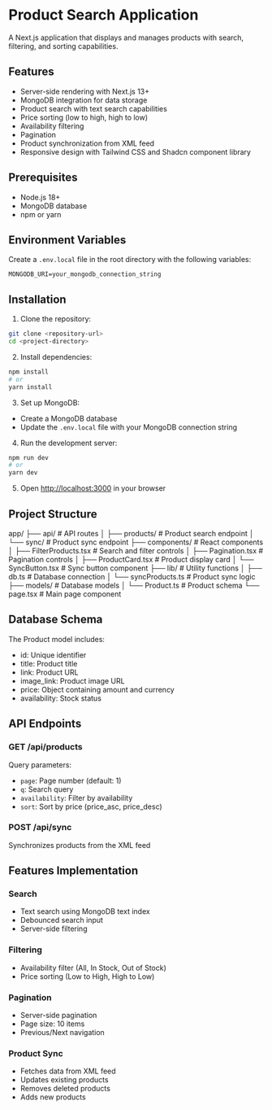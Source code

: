# Product Search Application

A Next.js application that displays and manages products with search, filtering, and sorting capabilities.

## Features

- Server-side rendering with Next.js 13+
- MongoDB integration for data storage
- Product search with text search capabilities
- Price sorting (low to high, high to low)
- Availability filtering
- Pagination
- Product synchronization from XML feed
- Responsive design with Tailwind CSS and Shadcn component library

## Prerequisites

- Node.js 18+
- MongoDB database
- npm or yarn

## Environment Variables

Create a `.env.local` file in the root directory with the following variables:

```env
MONGODB_URI=your_mongodb_connection_string
```

## Installation

1. Clone the repository:

```bash
git clone <repository-url>
cd <project-directory>
```

2. Install dependencies:

```bash
npm install
# or
yarn install
```

3. Set up MongoDB:

- Create a MongoDB database
- Update the `.env.local` file with your MongoDB connection string

4. Run the development server:

```bash
npm run dev
# or
yarn dev
```

5. Open [http://localhost:3000](http://localhost:3000) in your browser

## Project Structure

app/
├── api/ # API routes
│ ├── products/ # Product search endpoint
│ └── sync/ # Product sync endpoint
├── components/ # React components
│ ├── FilterProducts.tsx # Search and filter controls
│ ├── Pagination.tsx # Pagination controls
│ ├── ProductCard.tsx # Product display card
│ └── SyncButton.tsx # Sync button component
├── lib/ # Utility functions
│ ├── db.ts # Database connection
│ └── syncProducts.ts # Product sync logic
├── models/ # Database models
│ └── Product.ts # Product schema
└── page.tsx # Main page component

## Database Schema

The Product model includes:

- id: Unique identifier
- title: Product title
- link: Product URL
- image_link: Product image URL
- price: Object containing amount and currency
- availability: Stock status

## API Endpoints

### GET /api/products

Query parameters:

- `page`: Page number (default: 1)
- `q`: Search query
- `availability`: Filter by availability
- `sort`: Sort by price (price_asc, price_desc)

### POST /api/sync

Synchronizes products from the XML feed

## Features Implementation

### Search

- Text search using MongoDB text index
- Debounced search input
- Server-side filtering

### Filtering

- Availability filter (All, In Stock, Out of Stock)
- Price sorting (Low to High, High to Low)

### Pagination

- Server-side pagination
- Page size: 10 items
- Previous/Next navigation

### Product Sync

- Fetches data from XML feed
- Updates existing products
- Removes deleted products
- Adds new products

